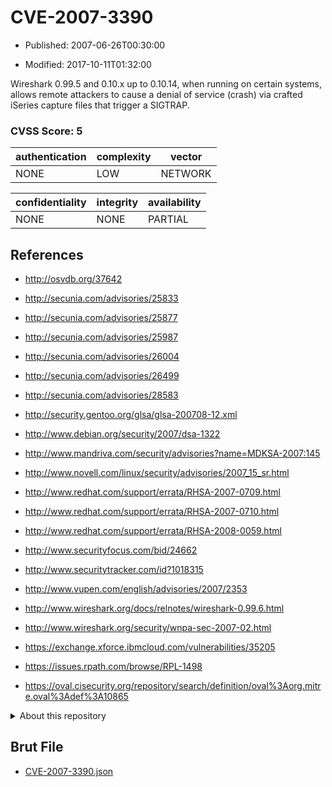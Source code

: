 # CVE-2007-3390

- Published: 2007-06-26T00:30:00

- Modified: 2017-10-11T01:32:00

Wireshark 0.99.5 and 0.10.x up to 0.10.14, when running on certain systems, allows remote attackers to cause a denial of service (crash) via crafted iSeries capture files that trigger a SIGTRAP.

### CVSS Score: **5**

| authentication | complexity | vector |
| --- | --- | --- |
| NONE | LOW | NETWORK |

| confidentiality | integrity | availability |
| --- | --- | --- |
| NONE | NONE | PARTIAL |

## References

* http://osvdb.org/37642

* http://secunia.com/advisories/25833

* http://secunia.com/advisories/25877

* http://secunia.com/advisories/25987

* http://secunia.com/advisories/26004

* http://secunia.com/advisories/26499

* http://secunia.com/advisories/28583

* http://security.gentoo.org/glsa/glsa-200708-12.xml

* http://www.debian.org/security/2007/dsa-1322

* http://www.mandriva.com/security/advisories?name=MDKSA-2007:145

* http://www.novell.com/linux/security/advisories/2007_15_sr.html

* http://www.redhat.com/support/errata/RHSA-2007-0709.html

* http://www.redhat.com/support/errata/RHSA-2007-0710.html

* http://www.redhat.com/support/errata/RHSA-2008-0059.html

* http://www.securityfocus.com/bid/24662

* http://www.securitytracker.com/id?1018315

* http://www.vupen.com/english/advisories/2007/2353

* http://www.wireshark.org/docs/relnotes/wireshark-0.99.6.html

* http://www.wireshark.org/security/wnpa-sec-2007-02.html

* https://exchange.xforce.ibmcloud.com/vulnerabilities/35205

* https://issues.rpath.com/browse/RPL-1498

* https://oval.cisecurity.org/repository/search/definition/oval%3Aorg.mitre.oval%3Adef%3A10865

<details>
<summary>About this repository</summary> 

  This repository is part of the project [Live Hack CVE](https://github.com/Live-Hack-CVE). Main website can be found [www.live-hack.org](https://www.live-hack.org) 
  
  Made by [Sn0wAlice](https://github.com/Sn0wAlice) for the people that care about security and need to have a feed of the latest CVEs. Hope you enjoy it, don't forget to star the repo and follow me on [Twitter](https://twitter.com/Sn0wAlice) and [Github](https://github.com/Sn0wAlice). And that is my [personnal website](https://www.alice-snow.me/)

  - [Home Page](https://github.com/Live-Hack-CVE)
  - [Framework](https://github.com/Live-Hack-CVE/cve-framework)
  - [CVE database](https://github.com/Live-Hack-CVE/full_database)
  - [Changelog](https://github.com/Live-Hack-CVE/Changelog)
</details>

## Brut File

* [CVE-2007-3390.json](https://raw.githubusercontent.com/Live-Hack-CVE/full_database/main/cves/2007/CVE-2007-3390.json)

